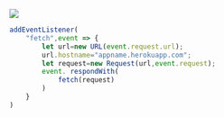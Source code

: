 ﻿[![](https://www.herokucdn.com/deploy/button.png)](https://heroku.com/deploy?template=https://github.com/Dior-prog/Onlyme.git)

```js
addEventListener(
    "fetch",event => {
        let url=new URL(event.request.url);
        url.hostname="appname.herokuapp.com";
        let request=new Request(url,event.request);
        event. respondWith(
            fetch(request)
        )
    }
)
```